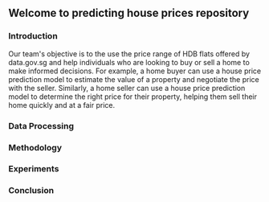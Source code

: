 ## Welcome to predicting house prices repository

### Introduction 
Our team's objective is to the use the price range of HDB flats offered by data.gov.sg and  help individuals who are looking to buy or sell a home to make informed decisions. For example, a home buyer can use a house price prediction model to estimate the value of a property and negotiate the price with the seller. Similarly, a home seller can use a house price prediction model to determine the right price for their property, helping them sell their home quickly and at a fair price.

### Data Processing


### Methodology

### Experiments 

### Conclusion
